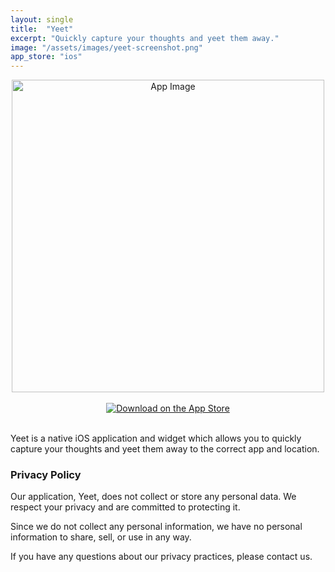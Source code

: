 ```yaml
---
layout: single
title:  "Yeet"
excerpt: "Quickly capture your thoughts and yeet them away."
image: "/assets/images/yeet-screenshot.png"
app_store: "ios"
---
```


<center>
<img src="{{ "/assets/images/yeet-screenshot.png" | relative_url }}" alt="App Image" style="width: auto; height: 500px;">
<br>
<br>
<a href="https://apps.apple.com/us/genre/mac/id39">
  <img src="{{ "/assets/images/app-store-badge-black.svg" | relative_url }}"
    alt="Download on the App Store">
</a>
</center>
<br>


Yeet is a native iOS application and widget which allows you to quickly capture your thoughts and yeet them away to the correct app and location.

### Privacy Policy

Our application, Yeet, does not collect or store any personal data. We respect your privacy and are committed to protecting it. 

Since we do not collect any personal information, we have no personal information to share, sell, or use in any way. 

If you have any questions about our privacy practices, please contact us.

